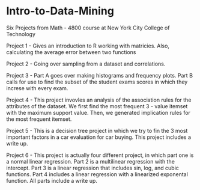 # Intro-to-Data-Mining
Six Projects from Math - 4800 course at New York City College of Technology

Project 1 - Gives an introduction to R working with matricies. Also, calculating the average error between two functions

Project 2 - Going over sampling from a dataset and correlations.

Project 3 - Part A goes over making histograms and frequency plots. Part B calls for use to find the subset of the student exams scores in which they increse with every exam.

Project 4 - This project invovles an analysis of the association rules for the attributes of the dataset. We first find the most frequent 3 - value itemset with the maximum support value. Then, we generated implication rules for the most frequent itemset. 

Project 5 - This is a decision tree project in which we try to fin the 3 most important factors in a car evaluation for car buying. This project includes a write up. 

Project 6 - This project is actually four different project, in which part one is a normal linear regression. Part 2 is a multilinear regression with the intercept. Part 3 is a linear regression that includes sin, log, and cubic functions. Part 4 includes a linear regression with a linearized exponental function. All parts include a write up.
